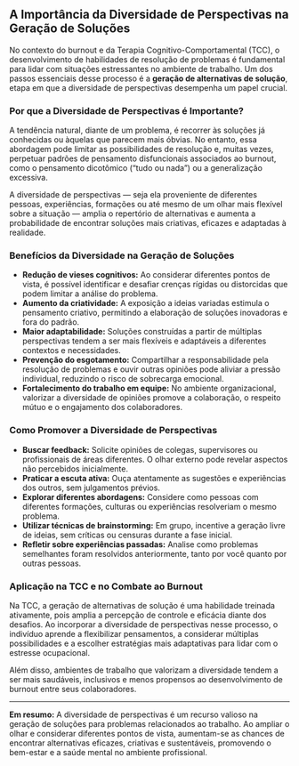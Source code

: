 
## A Importância da Diversidade de Perspectivas na Geração de Soluções

No contexto do burnout e da Terapia Cognitivo-Comportamental (TCC), o desenvolvimento de habilidades de resolução de problemas é fundamental para lidar com situações estressantes no ambiente de trabalho. Um dos passos essenciais desse processo é a **geração de alternativas de solução**, etapa em que a diversidade de perspectivas desempenha um papel crucial.

### Por que a Diversidade de Perspectivas é Importante?

A tendência natural, diante de um problema, é recorrer às soluções já conhecidas ou àquelas que parecem mais óbvias. No entanto, essa abordagem pode limitar as possibilidades de resolução e, muitas vezes, perpetuar padrões de pensamento disfuncionais associados ao burnout, como o pensamento dicotômico (“tudo ou nada”) ou a generalização excessiva.

A diversidade de perspectivas — seja ela proveniente de diferentes pessoas, experiências, formações ou até mesmo de um olhar mais flexível sobre a situação — amplia o repertório de alternativas e aumenta a probabilidade de encontrar soluções mais criativas, eficazes e adaptadas à realidade.

### Benefícios da Diversidade na Geração de Soluções

- **Redução de vieses cognitivos:** Ao considerar diferentes pontos de vista, é possível identificar e desafiar crenças rígidas ou distorcidas que podem limitar a análise do problema.
- **Aumento da criatividade:** A exposição a ideias variadas estimula o pensamento criativo, permitindo a elaboração de soluções inovadoras e fora do padrão.
- **Maior adaptabilidade:** Soluções construídas a partir de múltiplas perspectivas tendem a ser mais flexíveis e adaptáveis a diferentes contextos e necessidades.
- **Prevenção do esgotamento:** Compartilhar a responsabilidade pela resolução de problemas e ouvir outras opiniões pode aliviar a pressão individual, reduzindo o risco de sobrecarga emocional.
- **Fortalecimento do trabalho em equipe:** No ambiente organizacional, valorizar a diversidade de opiniões promove a colaboração, o respeito mútuo e o engajamento dos colaboradores.

### Como Promover a Diversidade de Perspectivas

- **Buscar feedback:** Solicite opiniões de colegas, supervisores ou profissionais de áreas diferentes. O olhar externo pode revelar aspectos não percebidos inicialmente.
- **Praticar a escuta ativa:** Ouça atentamente as sugestões e experiências dos outros, sem julgamentos prévios.
- **Explorar diferentes abordagens:** Considere como pessoas com diferentes formações, culturas ou experiências resolveriam o mesmo problema.
- **Utilizar técnicas de brainstorming:** Em grupo, incentive a geração livre de ideias, sem críticas ou censuras durante a fase inicial.
- **Refletir sobre experiências passadas:** Analise como problemas semelhantes foram resolvidos anteriormente, tanto por você quanto por outras pessoas.

### Aplicação na TCC e no Combate ao Burnout

Na TCC, a geração de alternativas de solução é uma habilidade treinada ativamente, pois amplia a percepção de controle e eficácia diante dos desafios. Ao incorporar a diversidade de perspectivas nesse processo, o indivíduo aprende a flexibilizar pensamentos, a considerar múltiplas possibilidades e a escolher estratégias mais adaptativas para lidar com o estresse ocupacional.

Além disso, ambientes de trabalho que valorizam a diversidade tendem a ser mais saudáveis, inclusivos e menos propensos ao desenvolvimento de burnout entre seus colaboradores.

---

**Em resumo:** A diversidade de perspectivas é um recurso valioso na geração de soluções para problemas relacionados ao trabalho. Ao ampliar o olhar e considerar diferentes pontos de vista, aumentam-se as chances de encontrar alternativas eficazes, criativas e sustentáveis, promovendo o bem-estar e a saúde mental no ambiente profissional.
```
